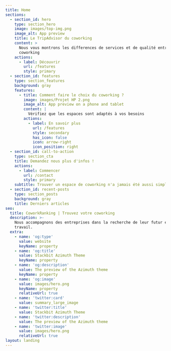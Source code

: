 ```yaml
---
title: Home
sections:
  - section_id: hero
    type: section_hero
    image: images/top-img.png
    image_alt: App preview
    title: Le TripAdvisor du coworking
    content: >
      Nous vous montrons les differences de services et de qualité entre
      coworking
    actions:
      - label: Découvrir
        url: /features
        style: primary
  - section_id: features
    type: section_features
    background: gray
    features:
      - title: Comment faire le choix du coworking ?
        image: images/Projet HP 2.png
        image_alt: App preview on a phone and tablet
        content: |
          Vérifiez que les espaces sont adaptés à vos besoins
        actions:
          - label: En savoir plus
            url: /features
            style: secondary
            has_icon: false
            icon: arrow-right
            icon_position: right
  - section_id: call-to-action
    type: section_cta
    title: Demandez nous plus d'infos !
    actions:
      - label: Commencer
        url: /contact
        style: primary
    subtitle: Trouver un espace de coworking n'a jamais été aussi simple.
  - section_id: recent-posts
    type: section_posts
    background: gray
    title: Derniers articles
seo:
  title: CoworkRanking | Trouvez votre coworking
  description: >-
    Nous accompagnons des entreprises dans la recherche de leur futur espace de
    travail.
  extra:
    - name: 'og:type'
      value: website
      keyName: property
    - name: 'og:title'
      value: Stackbit Azimuth Theme
      keyName: property
    - name: 'og:description'
      value: The preview of the Azimuth theme
      keyName: property
    - name: 'og:image'
      value: images/hero.png
      keyName: property
      relativeUrl: true
    - name: 'twitter:card'
      value: summary_large_image
    - name: 'twitter:title'
      value: Stackbit Azimuth Theme
    - name: 'twitter:description'
      value: The preview of the Azimuth theme
    - name: 'twitter:image'
      value: images/hero.png
      relativeUrl: true
layout: landing
---
```

